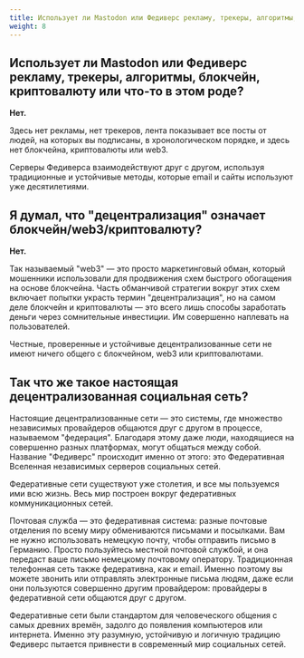 ```yaml
---
title: Использует ли Mastodon или Федиверс рекламу, трекеры, алгоритмы, блокчейн, криптовалюту или что-то в этом роде?
weight: 8
---
```


## Использует ли Mastodon или Федиверс рекламу, трекеры, алгоритмы, блокчейн, криптовалюту или что-то в этом роде?

**Нет.**  

Здесь нет рекламы, нет трекеров, лента показывает все посты от людей, на которых вы подписаны, в хронологическом порядке, и здесь нет блокчейна, криптовалюты или web3.

Серверы Федиверса взаимодействуют друг с другом, используя традиционные и устойчивые методы, которые email и сайты используют уже десятилетиями.

## Я думал, что "децентрализация" означает блокчейн/web3/криптовалюту?

**Нет.**  

Так называемый "web3" — это просто маркетинговый обман, который мошенники использовали для продвижения схем быстрого обогащения на основе блокчейна. Часть обманчивой стратегии вокруг этих схем включает попытки украсть термин "децентрализация", но на самом деле блокчейн и криптовалюты — это всего лишь способы заработать деньги через сомнительные инвестиции. Им совершенно наплевать на пользователей.

Честные, проверенные и устойчивые децентрализованные сети не имеют ничего общего с блокчейном, web3 или криптовалютами.

## Так что же такое настоящая децентрализованная социальная сеть?

Настоящие децентрализованные сети — это системы, где множество независимых провайдеров общаются друг с другом в процессе, называемом "федерация". Благодаря этому даже люди, находящиеся на совершенно разных платформах, могут общаться между собой. Название "Федиверс" происходит именно от этого: это Федеративная Вселенная независимых серверов социальных сетей.

Федеративные сети существуют уже столетия, и все мы пользуемся ими всю жизнь. Весь мир построен вокруг федеративных коммуникационных сетей.

Почтовая служба — это федеративная система: разные почтовые отделения по всему миру обмениваются письмами и посылками. Вам не нужно использовать немецкую почту, чтобы отправить письмо в Германию. Просто пользуйтесь местной почтовой службой, и она передаст ваше письмо немецкому почтовому оператору. Традиционная телефонная сеть также федеративна, как и email. Именно поэтому вы можете звонить или отправлять электронные письма людям, даже если они пользуются совершенно другим провайдером: провайдеры в федеративной сети общаются друг с другом.

Федеративные сети были стандартом для человеческого общения с самых древних времён, задолго до появления компьютеров или интернета. Именно эту разумную, устойчивую и логичную традицию Федиверс пытается привнести в современный мир социальных сетей.